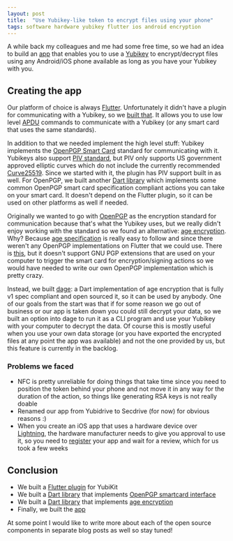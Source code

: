 ```yaml
---
layout: post
title:  "Use Yubikey-like token to encrypt files using your phone"
tags: software hardware yubikey flutter ios android encryption
---
```


A while back my colleagues and me had some free time, so we had an idea to build an [app][secdrive]
that enables you to use a [Yubikey][yubikey-5] to encrypt/decrypt files using any Android/iOS phone
available as long as you have your Yubikey with you.

## Creating the app

Our platform of choice is always [Flutter][flutter]. Unfortunately it didn't have a plugin for
communicating with a Yubikey, so we [built that][yubikit-flutter]. It allows you to use low
level [APDU][apdu] commands to communicate with a Yubikey (or any smart card that uses the same
standards).

In addition to that we needed implement the high level stuff: Yubikey implements
the [OpenPGP Smart Card][openpgp-smartcard] standard for communicating with it. Yubikeys also
support [PIV standard][piv], but PIV only supports US government approved elliptic curves which do
not include the currently recommended [Curve25519][curve25519]. Since we started with it, the plugin
has PIV support built in as well. For OpenPGP, we built another [Dart library][yubikit-openpgp] which
implements some common OpenPGP smart card specification compliant actions you can take on your smart
card. It doesn't depend on the Flutter plugin, so it can be used on other platforms as well if
needed.

Originally we wanted to go with [OpenPGP][openpgp] as the encryption standard for communication
because that's what the Yubikey uses, but we really didn't enjoy working with the standard so we
found an alternative: [age encryption][age]. Why? Because [age specification][age-spec] is really
easy to follow and since there weren't any OpenPGP implementations on Flutter that we could use.
There is [this][flutter-openpgp], but it doesn't support GNU PGP extensions that are used on your
computer to trigger the smart card for encryption/signing actions so we would have needed to write
our own OpenPGP implementation which is pretty crazy.

Instead, we built [dage][dage]: a Dart implementation of age encryption that is fully v1 spec
compliant and open sourced it, so it can be used by anybody. One of our goals from the start was that
if for some reason we go out of business or our app is taken down you could still decrypt your data,
so we built an option into dage to run it as a CLI program and use your Yubikey with your computer
to decrypt the data. Of course this is mostly useful when you use your own data storage (or you have
exported the encrypted files at any point the app was available) and not the one provided by us, but
this feature is currently in the backlog.

### Problems we faced

- NFC is pretty unreliable for doing things that take time since you need to position the token
  behind your phone and not move it in any way for the duration of the action, so things like
  generating RSA keys is not really doable
- Renamed our app from Yubidrive to Secdrive (for now) for obvious reasons :)
- When you create an iOS app that uses a hardware device over [Lightning][lightning], the hardware
  manufacturer needs to give you approval to use it, so you need to [register][app-approval] your
  app and wait for a review, which for us took a few weeks

## Conclusion

- We built a [Flutter plugin][yubikit-flutter] for YubiKit
- We built a [Dart library][yubikit-openpgp] that
  implements [OpenPGP smartcard interface][openpgp-smartcard]
- We built a [Dart library][dage] that implements [age encryption][age]
- Finally, we built the [app][secdrive]

At some point I would like to write more about each of the open source components in separate blog
posts as well so stay tuned!


[secdrive]: https://secdrive.app

[flutter]: https://flutter.io

[yubikit-flutter]: https://github.com/Producement/yubikit_flutter

[yubikit-openpgp]: https://github.com/Producement/yubikit-openpgp

[yubikey-5]: https://www.yubico.com/products/yubikey-5-overview/

[openpgp]: https://en.wikipedia.org/wiki/Pretty_Good_Privacy#OpenPGP

[openpgp-smartcard]: https://gnupg.org/ftp/specs/OpenPGP-smart-card-application-3.4.pdf

[age]: https://age-encryption.org/

[age-spec]: https://github.com/C2SP/C2SP/blob/main/age.md

[dage]: https://github.com/Producement/dage

[flutter-openpgp]: https://pub.dev/packages/openpgp

[apdu]: https://en.wikipedia.org/wiki/Smart_card_application_protocol_data_unit

[piv]: https://csrc.nist.gov/projects/piv/piv-standards-and-supporting-documentation

[curve25519]: https://en.wikipedia.org/wiki/Curve25519

[lightning]: https://en.wikipedia.org/wiki/Lightning_(connector)

[app-approval]: https://developers.yubico.com/Mobile/iOS/App_Registration_Process/